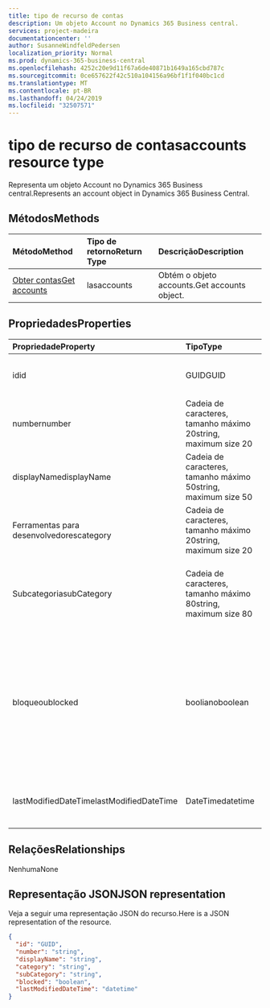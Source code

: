 ```yaml
---
title: tipo de recurso de contas
description: Um objeto Account no Dynamics 365 Business central.
services: project-madeira
documentationcenter: ''
author: SusanneWindfeldPedersen
localization_priority: Normal
ms.prod: dynamics-365-business-central
ms.openlocfilehash: 4252c20e9d11f67a6de40871b1649a165cbd787c
ms.sourcegitcommit: 0ce657622f42c510a104156a96bf1f1f040bc1cd
ms.translationtype: MT
ms.contentlocale: pt-BR
ms.lasthandoff: 04/24/2019
ms.locfileid: "32507571"
---
```

# <a name="accounts-resource-type"></a><span data-ttu-id="79838-103">tipo de recurso de contas</span><span class="sxs-lookup"><span data-stu-id="79838-103">accounts resource type</span></span>
<span data-ttu-id="79838-104">Representa um objeto Account no Dynamics 365 Business central.</span><span class="sxs-lookup"><span data-stu-id="79838-104">Represents an account object in Dynamics 365 Business Central.</span></span>

## <a name="methods"></a><span data-ttu-id="79838-105">Métodos</span><span class="sxs-lookup"><span data-stu-id="79838-105">Methods</span></span>

| <span data-ttu-id="79838-106">Método</span><span class="sxs-lookup"><span data-stu-id="79838-106">Method</span></span>       | <span data-ttu-id="79838-107">Tipo de retorno</span><span class="sxs-lookup"><span data-stu-id="79838-107">Return Type</span></span>  |<span data-ttu-id="79838-108">Descrição</span><span class="sxs-lookup"><span data-stu-id="79838-108">Description</span></span>|
|:---------------|:--------|:----------|
|[<span data-ttu-id="79838-109">Obter contas</span><span class="sxs-lookup"><span data-stu-id="79838-109">Get accounts</span></span>](../api/dynamics-account-get.md)|<span data-ttu-id="79838-110">las</span><span class="sxs-lookup"><span data-stu-id="79838-110">accounts</span></span>|<span data-ttu-id="79838-111">Obtém o objeto accounts.</span><span class="sxs-lookup"><span data-stu-id="79838-111">Get accounts object.</span></span>|

## <a name="properties"></a><span data-ttu-id="79838-112">Propriedades</span><span class="sxs-lookup"><span data-stu-id="79838-112">Properties</span></span>
| <span data-ttu-id="79838-113">Propriedade</span><span class="sxs-lookup"><span data-stu-id="79838-113">Property</span></span>     | <span data-ttu-id="79838-114">Tipo</span><span class="sxs-lookup"><span data-stu-id="79838-114">Type</span></span>   |<span data-ttu-id="79838-115">Descrição</span><span class="sxs-lookup"><span data-stu-id="79838-115">Description</span></span>|
|:---------------|:--------|:----------|
|<span data-ttu-id="79838-116">id</span><span class="sxs-lookup"><span data-stu-id="79838-116">id</span></span>|<span data-ttu-id="79838-117">GUID</span><span class="sxs-lookup"><span data-stu-id="79838-117">GUID</span></span>|<span data-ttu-id="79838-118">A identificação exclusiva da conta.</span><span class="sxs-lookup"><span data-stu-id="79838-118">The unique ID of the account.</span></span>|
|<span data-ttu-id="79838-119">number</span><span class="sxs-lookup"><span data-stu-id="79838-119">number</span></span>|<span data-ttu-id="79838-120">Cadeia de caracteres, tamanho máximo 20</span><span class="sxs-lookup"><span data-stu-id="79838-120">string, maximum size 20</span></span>|<span data-ttu-id="79838-121">Especifica o número da conta G/L.</span><span class="sxs-lookup"><span data-stu-id="79838-121">Specifies the number of the G/L account.</span></span>|
|<span data-ttu-id="79838-122">displayName</span><span class="sxs-lookup"><span data-stu-id="79838-122">displayName</span></span>|<span data-ttu-id="79838-123">Cadeia de caracteres, tamanho máximo 50</span><span class="sxs-lookup"><span data-stu-id="79838-123">string, maximum size 50</span></span>|<span data-ttu-id="79838-124">Especifica o nome da conta de G/L.</span><span class="sxs-lookup"><span data-stu-id="79838-124">Specifies the name of the G/L account.</span></span>|
|<span data-ttu-id="79838-125">Ferramentas para desenvolvedores</span><span class="sxs-lookup"><span data-stu-id="79838-125">category</span></span>|<span data-ttu-id="79838-126">Cadeia de caracteres, tamanho máximo 20</span><span class="sxs-lookup"><span data-stu-id="79838-126">string, maximum size 20</span></span>|<span data-ttu-id="79838-127">Especifica a categoria da conta de G/L.</span><span class="sxs-lookup"><span data-stu-id="79838-127">Specifies the category of the G/L account.</span></span>|
|<span data-ttu-id="79838-128">Subcategoria</span><span class="sxs-lookup"><span data-stu-id="79838-128">subCategory</span></span>|<span data-ttu-id="79838-129">Cadeia de caracteres, tamanho máximo 80</span><span class="sxs-lookup"><span data-stu-id="79838-129">string, maximum size 80</span></span>|<span data-ttu-id="79838-130">Especifica a subcategoria da categoria de conta da conta G/L.</span><span class="sxs-lookup"><span data-stu-id="79838-130">Specifies the subcategory of the account category of the G/L account.</span></span>|
|<span data-ttu-id="79838-131">bloqueou</span><span class="sxs-lookup"><span data-stu-id="79838-131">blocked</span></span>|<span data-ttu-id="79838-132">booliano</span><span class="sxs-lookup"><span data-stu-id="79838-132">boolean</span></span>|<span data-ttu-id="79838-133">Especifica que não é possível postar entradas na conta G/L.</span><span class="sxs-lookup"><span data-stu-id="79838-133">Specifies that entries cannot be posted to the G/L account.</span></span> <span data-ttu-id="79838-134">**True** indica que a conta está bloqueada e o lançamento não é permitido.</span><span class="sxs-lookup"><span data-stu-id="79838-134">**True** indicates account is blocked and posting is not allowed.</span></span>|
|<span data-ttu-id="79838-135">lastModifiedDateTime</span><span class="sxs-lookup"><span data-stu-id="79838-135">lastModifiedDateTime</span></span>|<span data-ttu-id="79838-136">DateTime</span><span class="sxs-lookup"><span data-stu-id="79838-136">datetime</span></span>|<span data-ttu-id="79838-137">O último DateTime que a conta foi modificada.</span><span class="sxs-lookup"><span data-stu-id="79838-137">The last datetime the account was modified.</span></span>|


## <a name="relationships"></a><span data-ttu-id="79838-138">Relações</span><span class="sxs-lookup"><span data-stu-id="79838-138">Relationships</span></span>
<span data-ttu-id="79838-139">Nenhuma</span><span class="sxs-lookup"><span data-stu-id="79838-139">None</span></span>

## <a name="json-representation"></a><span data-ttu-id="79838-140">Representação JSON</span><span class="sxs-lookup"><span data-stu-id="79838-140">JSON representation</span></span>

<span data-ttu-id="79838-141">Veja a seguir uma representação JSON do recurso.</span><span class="sxs-lookup"><span data-stu-id="79838-141">Here is a JSON representation of the resource.</span></span>


```json
{
  "id": "GUID",
  "number": "string",
  "displayName": "string",
  "category": "string",
  "subCategory": "string",
  "blocked": "boolean",
  "lastModifiedDateTime": "datetime"
}

```
